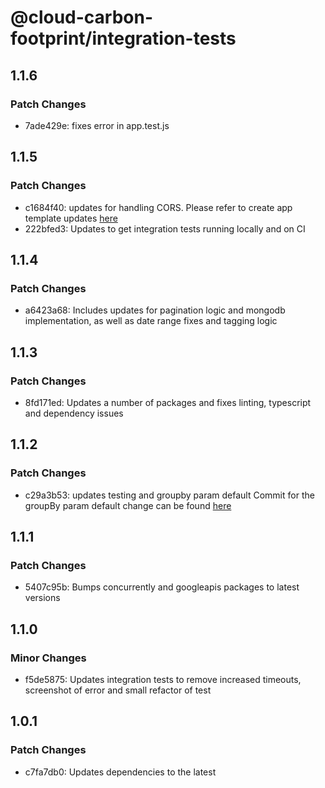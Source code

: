 # @cloud-carbon-footprint/integration-tests

## 1.1.6

### Patch Changes

- 7ade429e: fixes error in app.test.js

## 1.1.5

### Patch Changes

- c1684f40: updates for handling CORS. Please refer to create app template updates [here](https://github.com/cloud-carbon-footprint/cloud-carbon-footprint/commit/9afbcf704797f20867b54c6a627415674f49db96)
- 222bfed3: Updates to get integration tests running locally and on CI

## 1.1.4

### Patch Changes

- a6423a68: Includes updates for pagination logic and mongodb implementation, as well as date range fixes and tagging logic

## 1.1.3

### Patch Changes

- 8fd171ed: Updates a number of packages and fixes linting, typescript and dependency issues

## 1.1.2

### Patch Changes

- c29a3b53: updates testing and groupby param default
  Commit for the groupBy param default change can be found [here](https://github.com/cloud-carbon-footprint/cloud-carbon-footprint/commit/a6630892a294213b798cb529ffe8f3504f7a7dad)

## 1.1.1

### Patch Changes

- 5407c95b: Bumps concurrently and googleapis packages to latest versions

## 1.1.0

### Minor Changes

- f5de5875: Updates integration tests to remove increased timeouts, screenshot of error and small refactor of test

## 1.0.1

### Patch Changes

- c7fa7db0: Updates dependencies to the latest
